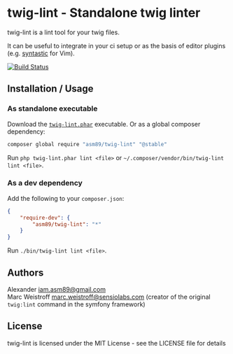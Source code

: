 twig-lint - Standalone twig linter
==================================

twig-lint is a lint tool for your twig files.

It can be useful to integrate in your ci setup or as the basis of editor plugins (e.g. [syntastic](https://github.com/scrooloose/syntastic) for Vim).

[![Build Status](https://secure.travis-ci.org/asm89/twig-lint.png?branch=master)](http://travis-ci.org/asm89/twig-lint)

Installation / Usage
--------------------

### As standalone executable

Download the [`twig-lint.phar`](https://asm89.github.io/d/twig-lint.phar) executable. Or as a global composer dependency:

```bash
composer global require "asm89/twig-lint" "@stable"
```

Run `php twig-lint.phar lint <file>` or `~/.composer/vendor/bin/twig-lint lint <file>`.

### As a dev dependency

Add the following to your `composer.json`:

```json
{
    "require-dev": {
        "asm89/twig-lint": "*"
    }
}
```

Run `./bin/twig-lint lint <file>`.

Authors
-------

Alexander <iam.asm89@gmail.com><br />
Marc Weistroff <marc.weistroff@sensiolabs.com> (creator of the original `twig:lint` command in the symfony framework)

License
-------

twig-lint is licensed under the MIT License - see the LICENSE file for details
